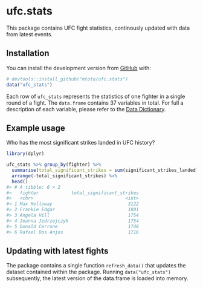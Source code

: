 
<!-- README.md is generated from README.Rmd. Please edit that file -->

# ufc.stats

This package contains UFC fight statistics, continously updated with
data from latest events.

## Installation

You can install the development version from
[GitHub](https://github.com/) with:

``` r
# devtools::install_github("mtoto/ufc.stats")
data("ufc_stats")
```

Each row of `ufc_stats` represents the statistics of one fighter in a
single round of a fight. The `data.frame` contains 37 variables in
total. For full a description of each variable, please refer to the
[Data
Dictionary](http://tamaszilagyi.com/ufc.stats/articles/data-dictionary.html).

## Example usage

Who has the most significant strikes landed in UFC history?

``` r
library(dplyr)

ufc_stats %>% group_by(fighter) %>%
  summarise(total_significant_strikes = sum(significant_strikes_landed)) %>%
  arrange(-total_significant_strikes) %>%
  head()
#> # A tibble: 6 × 2
#>   fighter            total_significant_strikes
#>   <chr>                                  <int>
#> 1 Max Holloway                            3122
#> 2 Frankie Edgar                           1801
#> 3 Angela Hill                             1754
#> 4 Joanna Jedrzejczyk                      1754
#> 5 Donald Cerrone                          1748
#> 6 Rafael Dos Anjos                        1716
```

## Updating with latest fights

The package contains a single function `refresh_data()` that updates the
dataset contained within the package. Running `data("ufc_stats")`
subsequently, the latest version of the data.frame is loaded into
memory.
